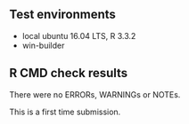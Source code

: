 ## Test environments
* local ubuntu 16.04 LTS, R 3.3.2
* win-builder

## R CMD check results
There were no ERRORs, WARNINGs or NOTEs.

This is a first time submission.
